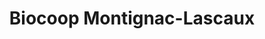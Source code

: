 ---
title: "Biocoop Montignac-Lascaux"
url: /montignac-lascaux/biocoop-montignac-lascaux/
shop: supermarché
---